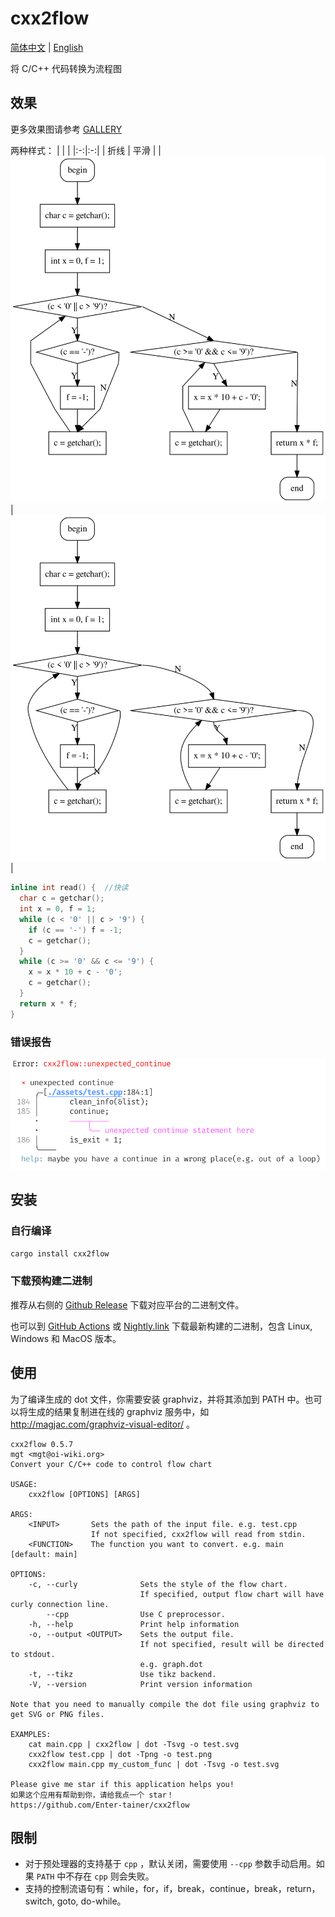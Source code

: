 # cxx2flow

[简体中文](README.md) | [English](README-en.md)

将 C/C++ 代码转换为流程图

## 效果

更多效果图请参考 [GALLERY](gallery.md)

两种样式：
| | |
|:-:|:-:|
| 折线 | 平滑 |
|![ployline](assets/polyline.svg)|![curve](assets/curve.svg)|

```cpp
inline int read() {  //快读
  char c = getchar();
  int x = 0, f = 1;
  while (c < '0' || c > '9') {
    if (c == '-') f = -1;
    c = getchar();
  }
  while (c >= '0' && c <= '9') {
    x = x * 10 + c - '0';
    c = getchar();
  }
  return x * f;
}
```

### 错误报告

![error reporting](assets/error_reporting.png)

## 安装

### 自行编译

```bash
cargo install cxx2flow
```

### 下载预构建二进制

推荐从右侧的 [Github Release](https://github.com/Enter-tainer/cxx2flow/releases) 下载对应平台的二进制文件。

也可以到 [GitHub Actions](https://github.com/Enter-tainer/cxx2flow/actions?query=branch%3Amaster+is%3Asuccess+event%3Apush+actor%3AEnter-tainer) 或 [Nightly.link](https://nightly.link/Enter-tainer/cxx2flow/workflows/build/master) 下载最新构建的二进制，包含 Linux, Windows 和 MacOS 版本。

## 使用

为了编译生成的 dot 文件，你需要安装 graphviz，并将其添加到 PATH 中。也可以将生成的结果复制进在线的 graphviz 服务中，如 http://magjac.com/graphviz-visual-editor/ 。

```
cxx2flow 0.5.7
mgt <mgt@oi-wiki.org>
Convert your C/C++ code to control flow chart

USAGE:
    cxx2flow [OPTIONS] [ARGS]

ARGS:
    <INPUT>       Sets the path of the input file. e.g. test.cpp
                  If not specified, cxx2flow will read from stdin.
    <FUNCTION>    The function you want to convert. e.g. main [default: main]

OPTIONS:
    -c, --curly              Sets the style of the flow chart.
                             If specified, output flow chart will have curly connection line.
        --cpp                Use C preprocessor.
    -h, --help               Print help information
    -o, --output <OUTPUT>    Sets the output file.
                             If not specified, result will be directed to stdout.
                             e.g. graph.dot
    -t, --tikz               Use tikz backend.
    -V, --version            Print version information

Note that you need to manually compile the dot file using graphviz to get SVG or PNG files.

EXAMPLES:
    cat main.cpp | cxx2flow | dot -Tsvg -o test.svg
    cxx2flow test.cpp | dot -Tpng -o test.png
    cxx2flow main.cpp my_custom_func | dot -Tsvg -o test.svg

Please give me star if this application helps you!
如果这个应用有帮助到你，请给我点一个 star！
https://github.com/Enter-tainer/cxx2flow
```

## 限制

- 对于预处理器的支持基于 `cpp` ，默认关闭，需要使用 `--cpp` 参数手动启用。如果 `PATH` 中不存在 `cpp` 则会失败。
- 支持的控制流语句有：while，for，if，break，continue，break，return，switch, goto, do-while。
